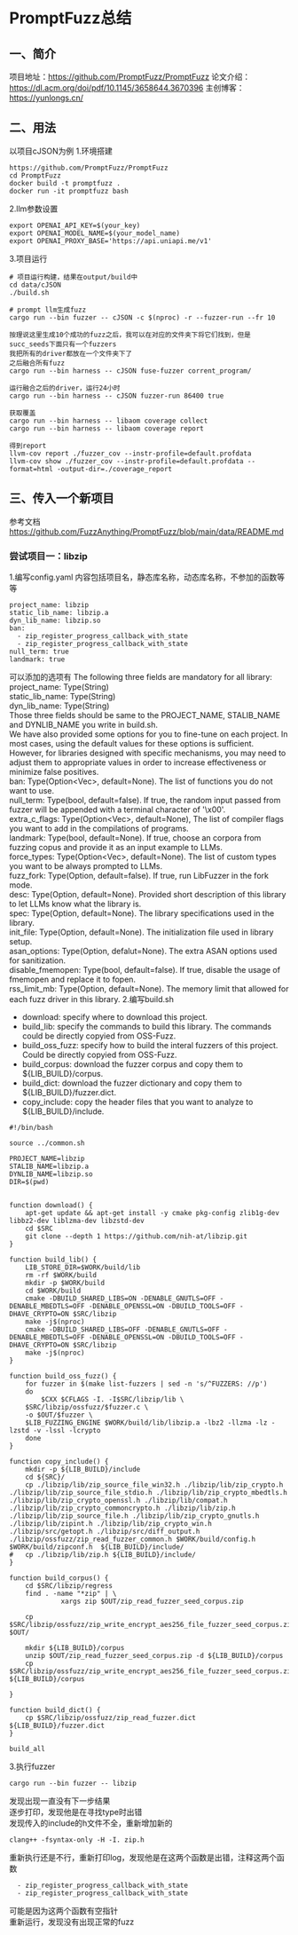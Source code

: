 # PromptFuzz总结
## 一、简介
项目地址：https://github.com/PromptFuzz/PromptFuzz
论文介绍：https://dl.acm.org/doi/pdf/10.1145/3658644.3670396
主创博客：https://yunlongs.cn/
## 二、用法
以项目cJSON为例
1.环境搭建
```
https://github.com/PromptFuzz/PromptFuzz
cd PromptFuzz
docker build -t promptfuzz .
docker run -it promptfuzz bash
```
2.llm参数设置
```
export OPENAI_API_KEY=$(your_key)
export OPENAI_MODEL_NAME=$(your_model_name)
export OPENAI_PROXY_BASE='https://api.uniapi.me/v1'
```
3.项目运行
```
# 项目运行构建，结果在output/build中
cd data/cJSON
./build.sh

# prompt llm生成fuzz
cargo run --bin fuzzer -- cJSON -c $(nproc) -r --fuzzer-run --fr 10

按理说这里生成10个成功的fuzz之后，我可以在对应的文件夹下将它们找到，但是succ_seeds下面只有一个fuzzers
我把所有的driver都放在一个文件夹下了
之后融合所有fuzz
cargo run --bin harness -- cJSON fuse-fuzzer corrent_program/

运行融合之后的driver，运行24小时
cargo run --bin harness -- cJSON fuzzer-run 86400 true

获取覆盖
cargo run --bin harness -- libaom coverage collect
cargo run --bin harness -- libaom coverage report

得到report
llvm-cov report ./fuzzer_cov --instr-profile=default.profdata
llvm-cov show ./fuzzer_cov --instr-profile=default.profdata --format=html -output-dir=./coverage_report
```
## 三、传入一个新项目
参考文档
https://github.com/FuzzAnything/PromptFuzz/blob/main/data/README.md
### 尝试项目一：libzip
1.编写config.yaml
内容包括项目名，静态库名称，动态库名称，不参加的函数等等
```
project_name: libzip
static_lib_name: libzip.a
dyn_lib_name: libzip.so
ban:
  - zip_register_progress_callback_with_state
  - zip_register_progress_callback_with_state
null_term: true
landmark: true
```
可以添加的选项有
The following three fields are mandatory for all library:  
project_name: Type(String)  
static_lib_name: Type(String)  
dyn_lib_name: Type(String)  
Those three fields should be same to the PROJECT_NAME, STALIB_NAME and DYNLIB_NAME you write in build.sh.  
We have also provided some options for you to fine-tune on each project. In most cases, using the default values for these options is sufficient. However, for libraries designed with specific mechanisms, you may need to adjust them to appropriate values in order to increase effectiveness or minimize false positives.  
ban: Type(Option<Vec<String>>, default=None). The list of functions you do not want to use.  
null_term: Type(bool, default=false). If true, the random input passed from fuzzer will be appended with a terminal character of '\x00'.  
extra_c_flags: Type(Option<Vec<String>>, default=None), The list of compiler flags you want to add in the compilations of programs.  
landmark: Type(bool, default=None). If true, choose an corpora from fuzzing copus and provide it as an input example to LLMs.  
force_types: Type(Option<Vec<String>>, default=None). The list of custom types you want to be always prompted to LLMs.  
fuzz_fork: Type(Option<bool>, default=false). If true, run LibFuzzer in the fork mode.  
desc: Type(Option<String>, default=None). Provided short description of this library to let LLMs know what the library is.  
spec: Type(Option<String>, default=None). The library specifications used in the library.  
init_file: Type(Option<String>, default=None). The initialization file used in library setup.  
asan_options: Type(Option, defalut=None). The extra ASAN options used for sanitization.  
disable_fmemopen: Type(bool, default=false). If true, disable the usage of fmemopen and replace it to fopen.  
rss_limit_mb: Type(Option, default=None). The memory limit that allowed for each fuzz driver in this library. 
2.编写build.sh
- download: specify where to download this project.
- build_lib: specify the commands to build this library. The commands could be directly copyied from OSS-Fuzz.
- build_oss_fuzz: specify how to build the interal fuzzers of this project. Could be directly copyied from OSS-Fuzz.
- build_corpus: download the fuzzer corpus and copy them to ${LIB_BUILD}/corpus.
- build_dict: download the fuzzer dictionary and copy them to ${LIB_BUILD}/fuzzer.dict.
- copy_include: copy the header files that you want to analyze to ${LIB_BUILD}/include.
```
#!/bin/bash

source ../common.sh

PROJECT_NAME=libzip
STALIB_NAME=libzip.a
DYNLIB_NAME=libzip.so
DIR=$(pwd)


function download() {
    apt-get update && apt-get install -y cmake pkg-config zlib1g-dev libbz2-dev liblzma-dev libzstd-dev
    cd $SRC
    git clone --depth 1 https://github.com/nih-at/libzip.git
}

function build_lib() {
    LIB_STORE_DIR=$WORK/build/lib
    rm -rf $WORK/build
    mkdir -p $WORK/build
    cd $WORK/build
    cmake -DBUILD_SHARED_LIBS=ON -DENABLE_GNUTLS=OFF -DENABLE_MBEDTLS=OFF -DENABLE_OPENSSL=ON -DBUILD_TOOLS=OFF -DHAVE_CRYPTO=ON $SRC/libzip
    make -j$(nproc)
    cmake -DBUILD_SHARED_LIBS=OFF -DENABLE_GNUTLS=OFF -DENABLE_MBEDTLS=OFF -DENABLE_OPENSSL=ON -DBUILD_TOOLS=OFF -DHAVE_CRYPTO=ON $SRC/libzip
    make -j$(nproc)
}

function build_oss_fuzz() {
    for fuzzer in $(make list-fuzzers | sed -n 's/^FUZZERS: //p')
    do
        $CXX $CFLAGS -I. -I$SRC/libzip/lib \
	$SRC/libzip/ossfuzz/$fuzzer.c \
	-o $OUT/$fuzzer \
	$LIB_FUZZING_ENGINE $WORK/build/lib/libzip.a -lbz2 -llzma -lz -lzstd -v -lssl -lcrypto
    done
}

function copy_include() {
    mkdir -p ${LIB_BUILD}/include
    cd ${SRC}/
    cp ./libzip/lib/zip_source_file_win32.h ./libzip/lib/zip_crypto.h ./libzip/lib/zip_source_file_stdio.h ./libzip/lib/zip_crypto_mbedtls.h ./libzip/lib/zip_crypto_openssl.h ./libzip/lib/compat.h ./libzip/lib/zip_crypto_commoncrypto.h ./libzip/lib/zip.h ./libzip/lib/zip_source_file.h ./libzip/lib/zip_crypto_gnutls.h ./libzip/lib/zipint.h ./libzip/lib/zip_crypto_win.h ./libzip/src/getopt.h ./libzip/src/diff_output.h ./libzip/ossfuzz/zip_read_fuzzer_common.h $WORK/build/config.h $WORK/build/zipconf.h  ${LIB_BUILD}/include/
#   cp ./libzip/lib/zip.h ${LIB_BUILD}/include/
}

function build_corpus() {
    cd $SRC/libzip/regress
    find . -name "*zip" | \
	         xargs zip $OUT/zip_read_fuzzer_seed_corpus.zip

    cp $SRC/libzip/ossfuzz/zip_write_encrypt_aes256_file_fuzzer_seed_corpus.zip $OUT/

    mkdir ${LIB_BUILD}/corpus
    unzip $OUT/zip_read_fuzzer_seed_corpus.zip -d ${LIB_BUILD}/corpus
    cp $SRC/libzip/ossfuzz/zip_write_encrypt_aes256_file_fuzzer_seed_corpus.zip ${LIB_BUILD}/corpus
    
}

function build_dict() {
    cp $SRC/libzip/ossfuzz/zip_read_fuzzer.dict ${LIB_BUILD}/fuzzer.dict
}

build_all
```
3.执行fuzzer
```
cargo run --bin fuzzer -- libzip
```
发现出现一直没有下一步结果  
逐步打印，发现他是在寻找type时出错  
发现传入的include的h文件不全，重新增加新的  
```
clang++ -fsyntax-only -H -I. zip.h
```
重新执行还是不行，重新打印log，发现他是在这两个函数是出错，注释这两个函数
```
  - zip_register_progress_callback_with_state
  - zip_register_progress_callback_with_state
```
可能是因为这两个函数有空指针  
重新运行，发现没有出现正常的fuzz  

